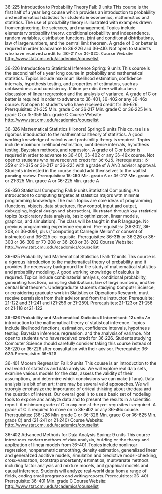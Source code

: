 


36-225 Introduction to Probability Theory
Fall: 9 units
This course is the first half of a year long course which provides an introduction to probability and mathematical statistics for students in economics, mathematics and statistics. The use of probability theory is illustrated with examples drawn from engineering, the sciences, and management. Topics include elementary probability theory, conditional probability and independence, random variables, distribution functions, joint and conditional distributions, law of large numbers, and the central limit theorem. A grade of C or better is required in order to advance to 36-226 and 36-410. Not open to students who have received credit for 36-217 or 36-625.
Course Website: http://www.stat.cmu.edu/academics/courselist


36-226 Introduction to Statistical Inference
Spring: 9 units
This course is the second half of a year long course in probability and mathematical statistics. Topics include maximum likelihood estimation, confidence intervals, hypothesis testing, and properties of estimators, such as unbiasedness and consistency. If time permits there will also be a discussion of linear regression and the analysis of variance. A grade of C or better is required in order to advance to 36-401, 36-402 or any 36-46x course. Not open to students who have received credit for 36-626.
Prerequisites: 21-325 Min. grade C or 36-217 Min. grade C or 36-225 Min. grade C or 15-359 Min. grade C
Course Website: http://www.stat.cmu.edu/academics/courselist


36-326 Mathematical Statistics (Honors)
Spring: 9 units
This course is a rigorous introduction to the mathematical theory of statistics. A good working knowledge of calculus and probability theory is required. Topics include maximum likelihood estimation, confidence intervals, hypothesis testing, Bayesian methods, and regression. A grade of C or better is required in order to advance to 36-401, 36-402 or any 36-46x course. Not open to students who have received credit for 36-625. Prerequisites: 15-359 or 21-325 or 36-217 or 36-225 with a grade of A AND advisor approval. Students interested in the course should add themselves to the waitlist pending review.
Prerequisites: 15-359 Min. grade A or 36-217 Min. grade A or 21-325 Min. grade A or 36-225 Min. grade A


36-350 Statistical Computing
Fall: 9 units
Statistical Computing: An introduction to computing targeted at statistics majors with minimal programming knowledge. The main topics are core ideas of programming (functions, objects, data structures, flow control, input and output, debugging, logical design and abstraction), illustrated through key statistical topics (exploratory data analysis, basic optimization, linear models, graphics, and simulation). The class will be taught in the R language. No previous programming experience required. Pre-requisites: (36-202, 36-208, or 36-309), plus ("computing at Carnegie Mellon" or consent of instructor) and 36-225 co-requisite.
Prerequisites: 36-315 or 36-226 or 36-303 or 36-309 or 70-208 or 36-208 or 36-202
Course Website: http://www.stat.cmu.edu/academics/courselist


36-625 Probability and Mathematical Statistics I
Fall: 12 units
This course is a rigorous introduction to the mathematical theory of probability, and it provides the necessary background for the study of mathematical statistics and probability modeling. A good working knowledge of calculus is required. Topics include combinatorial analysis, conditional probability, generating functions, sampling distributions, law of large numbers, and the central limit theorem. Undergraduate students studying Computer Science, or considering graduate work in Statistics or Operations Research, must receive permission from their advisor and from the instructor. Prerequisite: 21-122 and 21-241 and (21-256 or 21-259).
Prerequisites: 21-123 or 21-256 or 21-118 or 21-122


36-626 Probability and Mathematical Statistics II
Intermittent: 12 units
An introduction to the mathematical theory of statistical inference. Topics include likelihood functions, estimation, confidence intervals, hypothesis testing, Bayesian inference, regression, and the analysis of variance. Not open to students who have received credit for 36-226. Students studying Computer Science should carefully consider taking this course instead of 36-220 or 36-226 after consultation with their advisor. Prerequisite: 36-625.
Prerequisite: 36-625


36-401 Modern Regression
Fall: 9 units
This course is an introduction to the real world of statistics and data analysis. We will explore real data sets, examine various models for the data, assess the validity of their assumptions, and determine which conclusions we can make (if any). Data analysis is a bit of an art; there may be several valid approaches. We will strongly emphasize the importance of critical thinking about the data and the question of interest. Our overall goal is to use a basic set of modeling tools to explore and analyze data and to present the results in a scientific report. A minimum grade of C in any one of the pre-requisites is required. A grade of C is required to move on to 36-402 or any 36-46x course.
Prerequisites: (36-226 Min. grade C or 36-326 Min. grade C or 36-625 Min. grade C) and (21-241 or 21-240)
Course Website: http://www.stat.cmu.edu/academics/courselist


36-402 Advanced Methods for Data Analysis
Spring: 9 units
This course introduces modern methods of data analysis, building on the theory and application of linear models from 36-401. Topics include nonlinear regression, nonparametric smoothing, density estimation, generalized linear and generalized additive models, simulation and predictive model-checking, cross-validation, bootstrap uncertainty estimation, multivariate methods including factor analysis and mixture models, and graphical models and causal inference. Students will analyze real-world data from a range of fields, coding small programs and writing reports. Prerequisites: 36-401
Prerequisite: 36-401 Min. grade C
Course Website: http://www.stat.cmu.edu/academics/courselist
